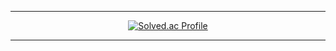<div align=center>

  <hr>
  
  [![Solved.ac Profile](http://mazassumnida.wtf/api/v2/generate_badge?boj=juho5005)](https://solved.ac/juho5005/)

  <hr>
</div>

<!--
**juho5005/juho5005** is a ✨ _special_ ✨ repository because its `README.md` (this file) appears on your GitHub profile.

Here are some ideas to get you started:

- 🔭 I’m currently working on ...
- 🌱 I’m currently learning ...
- 👯 I’m looking to collaborate on ...
- 🤔 I’m looking for help with ...
- 💬 Ask me about ...
- 📫 How to reach me: ...
- 😄 Pronouns: ...
- ⚡ Fun fact: ...
-->

